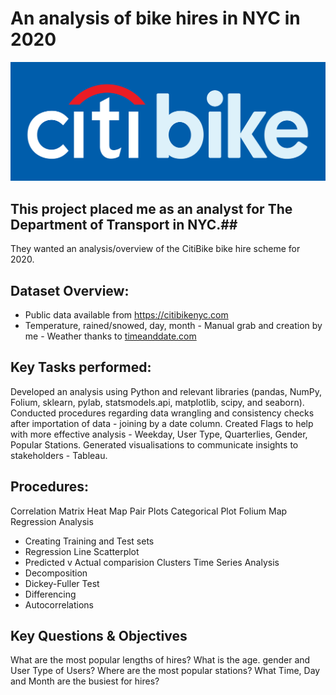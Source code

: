 # An analysis of bike hires in NYC in 2020

![CitiBike Logo](/01%20Project%20Management/Citi_Bike_logo.jpg)

## This project placed me as an analyst for The Department of Transport in NYC.##
They wanted an analysis/overview of the CitiBike bike hire scheme for 2020.

## Dataset Overview:
 - Public data available from https://citibikenyc.com
 - Temperature, rained/snowed, day, month - Manual grab and creation by me - Weather thanks to [timeanddate.com]([url](https://www.timeanddate.com/weather/usa/new-york/historic?month=12&year=2020))

## Key Tasks performed:
Developed an analysis using Python and relevant libraries (pandas, NumPy, Folium, sklearn, pylab, statsmodels.api,  matplotlib, scipy, and seaborn).
Conducted procedures regarding data wrangling and consistency checks after importation of data - joining by a date column.
Created Flags to help with more effective analysis - Weekday, User Type, Quarterlies, Gender, Popular Stations.
Generated visualisations to communicate insights to stakeholders - Tableau.

## Procedures:
Correlation Matrix Heat Map
Pair Plots
Categorical Plot
Folium Map
Regression Analysis
 - Creating Training and Test sets
 - Regression Line Scatterplot
 - Predicted v Actual comparision
Clusters
Time Series Analysis
 - Decomposition
 - Dickey-Fuller Test
 - Differencing
 - Autocorrelations


## Key Questions & Objectives
What are the most popular lengths of hires?
What is the age. gender and User Type of Users?
Where are the most popular stations?
What Time, Day and Month are the busiest for hires?
